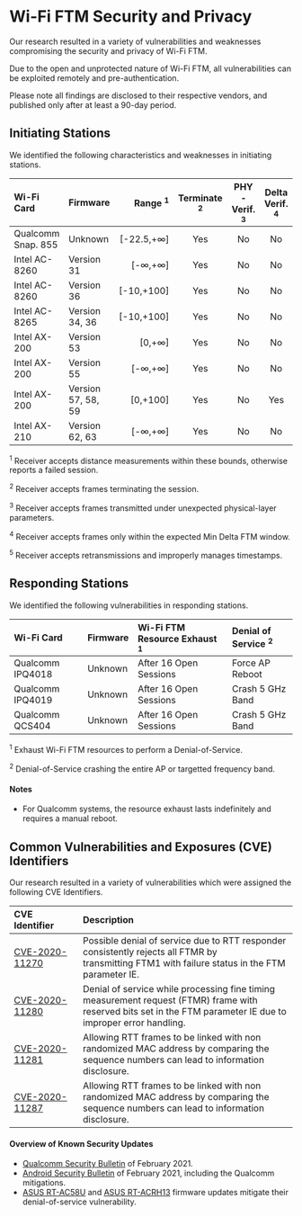 # Wi-Fi FTM Security and Privacy

Our research resulted in a variety of vulnerabilities and weaknesses compromising the security and privacy of Wi-Fi FTM.

Due to the open and unprotected nature of Wi-Fi FTM, all vulnerabilities can be exploited remotely and pre-authentication.

Please note all findings are disclosed to their respective vendors, and published only after at least a 90-day period.

## Initiating Stations

We identified the following characteristics and weaknesses in initiating stations.

| Wi-Fi Card | Firmware | Range <sup>1 | Terminate <sup>2 | PHY-Verif. <sup>3 | Delta Verif. <sup>4 | Retrans. <sup>5 |
| :--- | :--- | ---: | :---: | :---: | :---: | :---: |
| Qualcomm Snap. 855 | Unknown | [-22.5,+∞] | Yes | No | No | Yes |
| Intel AC-8260 | Version 31 | [-∞,+∞] | Yes | No | No | Yes |
| Intel AC-8260 | Version 36 | [-10,+100] | Yes | No | No | Unknown |
| Intel AC-8265 | Version 34, 36 | [-10,+100] | Yes | No | No | Unknown |
| Intel AX-200 | Version 53 | [0,+∞] | Yes | No | No | Yes |
| Intel AX-200 | Version 55 | [-∞,+∞] | Yes | No | No | Yes |
| Intel AX-200 | Version 57, 58, 59 | [0,+100] | Yes | No | Yes | Unknown |
| Intel AX-210 | Version 62, 63 | [-∞,+∞] | Yes | No | No | Yes |

<sup>1</sup> Receiver accepts distance measurements within these bounds, otherwise reports a failed session.

<sup>2</sup> Receiver accepts frames terminating the session.

<sup>3</sup> Receiver accepts frames transmitted under unexpected physical-layer parameters.

<sup>4</sup> Receiver accepts frames only within the expected Min Delta FTM window.

<sup>5</sup> Receiver accepts retransmissions and improperly manages timestamps.

## Responding Stations

We identified the following vulnerabilities in responding stations.

| Wi-Fi Card | Firmware | Wi-Fi FTM Resource Exhaust <sup>1 | Denial of Service <sup>2 |
| :--- | :--- | :--- | :--- |
| Qualcomm IPQ4018 | Unknown | After 16 Open Sessions | Force AP Reboot |
| Qualcomm IPQ4019 | Unknown | After 16 Open Sessions | Crash 5 GHz Band |
| Qualcomm QCS404 | Unknown | After 16 Open Sessions | Crash 5 GHz Band |

<sup>1</sup> Exhaust Wi-Fi FTM resources to perform a Denial-of-Service.

<sup>2</sup> Denial-of-Service crashing the entire AP or targetted frequency band.

#### Notes

- For Qualcomm systems, the resource exhaust lasts indefinitely and requires a manual reboot.

## Common Vulnerabilities and Exposures (CVE) Identifiers

Our research resulted in a variety of vulnerabilities which were assigned the following CVE Identifiers.

| CVE Identifier | Description |
| :------------- | :---------- |
| [CVE-2020-11270](https://www.qualcomm.com/company/product-security/bulletins/february-2021-bulletin#_cve-2020-11270) | Possible denial of service due to RTT responder consistently rejects all FTMR by<br />transmitting FTM1 with failure status in the FTM parameter IE. |
| [CVE-2020-11280](https://www.qualcomm.com/company/product-security/bulletins/february-2021-bulletin#_cve-2020-11280) | Denial of service while processing fine timing measurement request (FTMR) frame with<br />reserved bits set in the FTM parameter IE due to improper error handling. |
| [CVE-2020-11281](https://www.qualcomm.com/company/product-security/bulletins/february-2021-bulletin#_cve-2020-11281) | Allowing RTT frames to be linked with non randomized MAC address by comparing the<br />sequence numbers can lead to information disclosure. |
| [CVE-2020-11287](https://www.qualcomm.com/company/product-security/bulletins/february-2021-bulletin#_cve-2020-11287) | Allowing RTT frames to be linked with non randomized MAC address by comparing the<br />sequence numbers can lead to information disclosure. |

#### Overview of Known Security Updates
- [Qualcomm Security Bulletin](https://www.qualcomm.com/company/product-security/bulletins/february-2021-bulletin) of February 2021.
- [Android Security Bulletin](https://source.android.com/security/bulletin/2021-02-01) of February 2021, including the Qualcomm mitigations.
- [ASUS RT-AC58U](https://www.asus.com/Networking-IoT-Servers/WiFi-Routers/ASUS-WiFi-Routers/RT-AC58U/HelpDesk_BIOS/) and [ASUS RT-ACRH13](https://www.asus.com/us/Networking-IoT-Servers/WiFi-Routers/ASUS-WiFi-Routers/RT-ACRH13/HelpDesk_BIOS/) firmware updates mitigate their denial-of-service vulnerability.
